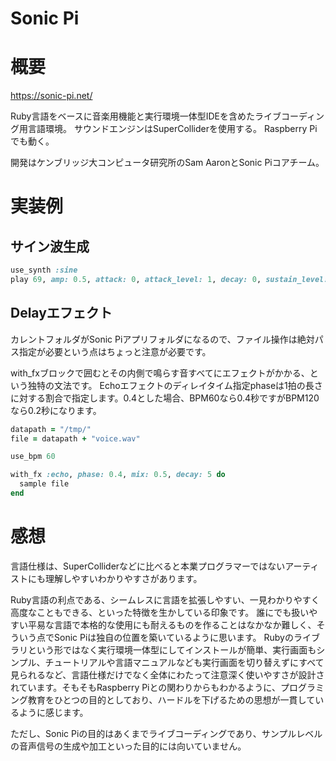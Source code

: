 Sonic Pi
===

# 概要

https://sonic-pi.net/

Ruby言語をベースに音楽用機能と実行環境一体型IDEを含めたライブコーディング用言語環境。
サウンドエンジンはSuperColliderを使用する。
Raspberry Piでも動く。

開発はケンブリッジ大コンピュータ研究所のSam AaronとSonic Piコアチーム。

# 実装例

## サイン波生成

```Ruby
use_synth :sine
play 69, amp: 0.5, attack: 0, attack_level: 1, decay: 0, sustain_level: 1, sustain: 2, release: 0
```

## Delayエフェクト

カレントフォルダがSonic Piアプリフォルダになるので、ファイル操作は絶対パス指定が必要という点はちょっと注意が必要です。

with_fxブロックで囲むとその内側で鳴らす音すべてにエフェクトがかかる、という独特の文法です。
Echoエフェクトのディレイタイム指定phaseは1拍の長さに対する割合で指定します。0.4とした場合、BPM60なら0.4秒ですがBPM120なら0.2秒になります。

```Ruby
datapath = "/tmp/"
file = datapath + "voice.wav"

use_bpm 60

with_fx :echo, phase: 0.4, mix: 0.5, decay: 5 do
  sample file
end
```


# 感想

言語仕様は、SuperColliderなどに比べると本業プログラマーではないアーティストにも理解しやすいわかりやすさがあります。

Ruby言語の利点である、シームレスに言語を拡張しやすい、一見わかりやすく高度なこともできる、といった特徴を生かしている印象です。
誰にでも扱いやすい平易な言語で本格的な使用にも耐えるものを作ることはなかなか難しく、そういう点でSonic Piは独自の位置を築いているように思います。
Rubyのライブラリという形ではなく実行環境一体型にしてインストールが簡単、実行画面もシンプル、チュートリアルや言語マニュアルなども実行画面を切り替えずにすべて見られるなど、言語仕様だけでなく全体にわたって注意深く使いやすさが設計されています。そもそもRaspberry Piとの関わりからもわかるように、プログラミング教育をひとつの目的としており、ハードルを下げるための思想が一貫しているように感じます。

ただし、Sonic Piの目的はあくまでライブコーディングであり、サンプルレベルの音声信号の生成や加工といった目的には向いていません。

